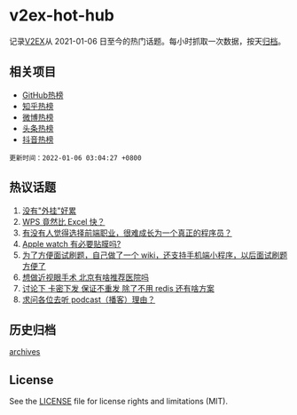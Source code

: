 # v2ex-hot-hub

 记录[V2EX](https://www.v2ex.com/)从 2021-01-06 日至今的热门话题。每小时抓取一次数据，按天[归档](archives)。
 
 ## 相关项目

- [GitHub热榜](https://github.com/snaildev/github-hot-hub)
- [知乎热榜](https://github.com/snaildev/zhihu-hot-hub)
- [微博热榜](https://github.com/snaildev/weibo-hot-hub)
- [头条热榜](https://github.com/snaildev/toutiao-hot-hub)
- [抖音热榜](https://github.com/snaildev/douyin-hot-hub)


 `更新时间：2022-01-06 03:04:27 +0800`

## 热议话题

1. [没有"外挂"好累](https://www.v2ex.com/t/826242)
1. [WPS 竟然比 Excel 快？](https://www.v2ex.com/t/826298)
1. [有没有人觉得选择前端职业，很难成长为一个真正的程序员？](https://www.v2ex.com/t/826311)
1. [Apple watch 有必要贴膜吗?](https://www.v2ex.com/t/826280)
1. [为了方便面试刷题，自己做了一个 wiki，还支持手机端小程序，以后面试刷题方便了](https://www.v2ex.com/t/826261)
1. [想做近视眼手术 北京有啥推荐医院吗](https://www.v2ex.com/t/826307)
1. [讨论下 卡密下发 保证不重发 除了不用 redis 还有啥方案](https://www.v2ex.com/t/826349)
1. [求问各位去听 podcast（播客）理由？](https://www.v2ex.com/t/826257)

## 历史归档

[archives](archives)

## License

See the [LICENSE](LICENSE) file for license rights and limitations (MIT).
